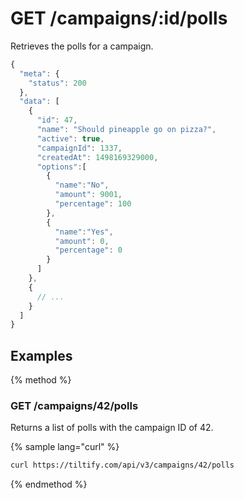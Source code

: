 # GET /campaigns/:id/polls

Retrieves the polls for a campaign.

```js
{
  "meta": {
    "status": 200
  },
  "data": [
    {
      "id": 47,
      "name": "Should pineapple go on pizza?",
      "active": true,
      "campaignId": 1337,
      "createdAt": 1498169329000,
      "options":[
        {
          "name":"No",
          "amount": 9001,
          "percentage": 100
        },
        {
          "name":"Yes",
          "amount": 0,
          "percentage": 0
        }
      ]
    },
    {
      // ...
    }
  ]
}
```

## Examples

{% method %}
### GET /campaigns/42/polls
Returns a list of polls with the campaign ID of 42.

{% sample lang="curl" %}
```bash
curl https://tiltify.com/api/v3/campaigns/42/polls
```

{% endmethod %}
